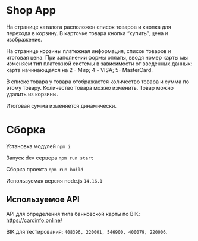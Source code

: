 # Shop App

На странице каталога расположен список товаров и кнопка для перехода в корзину. В
карточке товара кнопка “купить”, цена и изображение.

На странице корзины платежная информация, список товаров и итоговая цена. При
заполнении формы оплаты, вводя номер карты мы изменяем тип платежной
системы в зависимости от введенных данных: карта начинающаяся на 2 - Мир; 4 -
VISA; 5- MasterCard.

В списке товара у товара отображается количество товара и сумма по этому
товару. Количество товара можно изменить. Товар можно удалить из корзины.

Итоговая сумма изменяется динамически.

# Сборка

Установка модулей `npm i`

Запуск dev сервера `npm run start`

Сборка проекта `npm run build`

Используемая версия node.js `14.16.1`

## Используемое API

API для определения типа банковской карты по BIK: https://cardinfo.online/

BIK для тестирования: `408396, 220001, 546900, 400079, 220006`.
